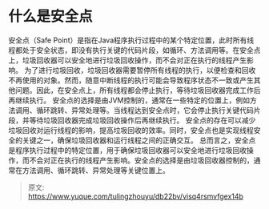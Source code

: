 # 什么是安全点

安全点（Safe Point）是指在Java程序执行过程中的某个特定位置，此时所有线程都处于安全状态，即没有执行关键的代码片段，如循环、方法调用等。在安全点上，垃圾回收器可以安全地进行垃圾回收操作，而不会对正在执行的线程产生影响。
为了进行垃圾回收，垃圾回收器需要暂停所有线程的执行，以便检查和回收不再使用的对象。然而，随意中断线程的执行可能会导致程序状态不一致或产生其他问题。因此，在安全点上，所有线程都会停止执行，等待垃圾回收器完成工作后再继续执行。
安全点的选择是由JVM控制的，通常在一些特定的位置上，例如方法调用、循环跳转、异常处理等。当线程达到安全点时，它会停止执行关键代码片段，并等待垃圾回收器完成垃圾回收操作后再继续执行。
安全点的存在可以减少垃圾回收对运行线程的影响，提高垃圾回收的效率。同时，安全点也是实现线程安全的关键之一，确保垃圾回收器和运行线程之间的正确交互。
总而言之，安全点是程序执行过程中的特定位置，用于确保垃圾回收器可以安全地进行垃圾回收操作，而不会对正在执行的线程产生影响。安全点的选择是由垃圾回收器控制的，通常在方法调用、循环跳转、异常处理等关键位置上。


> 原文: <https://www.yuque.com/tulingzhouyu/db22bv/visq4rsmvfgex14b>